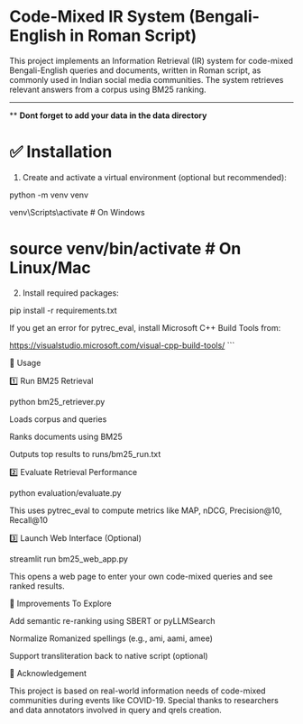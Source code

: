 # Code-Mixed IR System (Bengali-English in Roman Script)

This project implements an Information Retrieval (IR) system for code-mixed Bengali-English queries and documents, written in Roman script, as commonly used in Indian social media communities. The system retrieves relevant answers from a corpus using BM25 ranking.

---
**
**Dont forget to add your data in the data directory**

# ✅ Installation

1. Create and activate a virtual environment (optional but recommended):

python -m venv venv

venv\Scripts\activate  # On Windows

# source venv/bin/activate  # On Linux/Mac


2. Install required packages:

pip install -r requirements.txt

If you get an error for pytrec_eval, install Microsoft C++ Build Tools from:

https://visualstudio.microsoft.com/visual-cpp-build-tools/ ```


🚀 Usage

1️⃣ Run BM25 Retrieval

python bm25_retriever.py

Loads corpus and queries

Ranks documents using BM25


Outputs top results to runs/bm25_run.txt


2️⃣ Evaluate Retrieval Performance


python evaluation/evaluate.py

This uses pytrec_eval to compute metrics like MAP, nDCG, Precision@10, Recall@10


3️⃣ Launch Web Interface (Optional)


streamlit run bm25_web_app.py

This opens a web page to enter your own code-mixed queries and see ranked results.


🔧 Improvements To Explore

Add semantic re-ranking using SBERT or pyLLMSearch


Normalize Romanized spellings (e.g., ami, aami, amee)


Support transliteration back to native script (optional)



🙌 Acknowledgement

This project is based on real-world information needs of code-mixed communities during events like COVID-19. Special thanks to researchers and data annotators involved in query and qrels creation.



